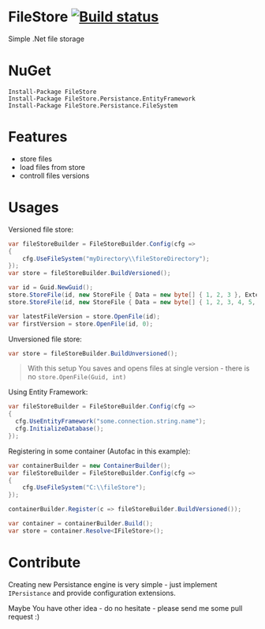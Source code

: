 FileStore [![Build status](https://ci.appveyor.com/api/projects/status/g5l1ixdibke1p5j3?retina=true)](https://ci.appveyor.com/project/mgibas/filestore)
====
Simple .Net file storage

NuGet
====
```
Install-Package FileStore
Install-Package FileStore.Persistance.EntityFramework
Install-Package FileStore.Persistance.FileSystem
```

Features
====
* store files
* load files from store
* controll files versions

Usages
====
Versioned file store:
```csharp
var fileStoreBuilder = FileStoreBuilder.Config(cfg =>
{
    cfg.UseFileSystem("myDirectory\\fileStoreDirectory");
});
var store = fileStoreBuilder.BuildVersioned();

var id = Guid.NewGuid();
store.StoreFile(id, new StoreFile { Data = new byte[] { 1, 2, 3 }, Extension = "txt" });
store.StoreFile(id, new StoreFile { Data = new byte[] { 1, 2, 3, 4, 5, 6 }, Extension = "txt" });

var latestFileVersion = store.OpenFile(id);
var firstVersion = store.OpenFile(id, 0);
```

Unversioned file store:
```csharp
var store = fileStoreBuilder.BuildUnversioned();
```
> With this setup You saves and opens files at single version - there is no ```store.OpenFile(Guid, int)```


Using Entity Framework:
```csharp
var fileStoreBuilder = FileStoreBuilder.Config(cfg =>
{
  cfg.UseEntityFramework("some.connection.string.name");
  cfg.InitializeDatabase();
});
```

Registering in some container (Autofac in this example):
```csharp
var containerBuilder = new ContainerBuilder();
var fileStoreBuilder = FileStoreBuilder.Config(cfg =>
{
    cfg.UseFileSystem("C:\\fileStore");
});

containerBuilder.Register(c => fileStoreBuilder.BuildVersioned());

var container = containerBuilder.Build();
var store = container.Resolve<IFileStore>();
```
Contribute
====
Creating new Persistance engine is very simple - just implement `IPersistance` and provide configuration extensions. 

Maybe You have other idea - do no hesitate - please send me some pull request :)
